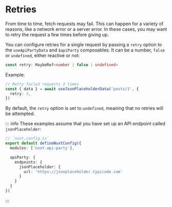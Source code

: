 # Retries

From time to time, fetch requests may fail. This can happen for a variety of reasons, like a network error or a server error. In these cases, you may want to retry the request a few times before giving up.

You can configure retries for a single request by passing a `retry` option to the `useApiPartyData` and `$apiParty` composables. It can be a number, `false` or `undefined`, either reactive or not:

```ts
const retry: MaybeRef<number | false | undefined>
```

Example:

```ts
// Retry failed requests 3 times
const { data } = await useJsonPlaceholderData('posts/1', {
  retry: 3,
})
```

By default, the `retry` option is set to `undefined`, meaning that no retries will be attempted.

::: info
These examples assume that you have set up an API endpoint called `jsonPlaceholder`:

```ts
// `nuxt.config.ts`
export default defineNuxtConfig({
  modules: ['nuxt-api-party'],

  apiParty: {
    endpoints: {
      jsonPlaceholder: {
        url: 'https://jsonplaceholder.typicode.com'
      }
    }
  }
})
```

:::
